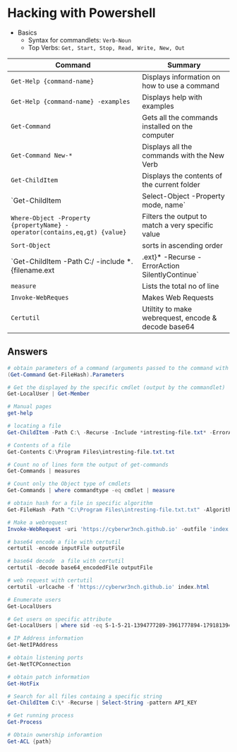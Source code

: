 # Hacking with Powershell

- Basics
  - Syntax for commandlets: `Verb-Noun`
  - Top Verbs: `Get, Start, Stop, Read, Write, New, Out`

| Command | Summary |
|---------|---------|
| `Get-Help {command-name}` | Displays information on how to use a command |
| `Get-Help {command-name} -examples` | Displays help with examples|
| `Get-Command` | Gets all the commands installed on the computer| 
| `Get-Command New-*` | Displays all the commands with the New Verb |
| `Get-ChildItem` | Displays the contents of the current folder |
| `Get-ChildItem | Select-Object -Property mode, name` | Displays just the File permission and name in the current folder |
| `Where-Object -Property {propertyName} -operator(contains,eq,gt) {value}` | Filters the output to match a very specific value |
| `Sort-Object` | sorts in ascending order |
| `Get-ChildItem -Path C:/ -include *.{filename.ext | .ext}* -Recurse -ErrorAction SilentlyContinue` | Locate a file with the filename / extension |
| `measure` | Lists the total no of line | 
| `Invoke-WebReques` | Makes Web Requests | 
| `Certutil` | Utiltity to make webrequest, encode & decode base64 |


## Answers 

```powershell
# obtain parameters of a command (arguments passed to the command with "-{paramName}")
(Get-Command Get-FileHash).Parameters

# Get the displayed by the specific cmdlet (output by the commandlet)
Get-LocalUser | Get-Member

# Manual pages
get-help

# locating a file
Get-ChildItem -Path C:\ -Recurse -Include *intresting-file.txt* -ErrorAction SilentlyContinue

# Contents of a file
Get-Contents C:\Program Files\intresting-file.txt.txt

# Count no of lines form the output of get-commands
Get-Commands | measures

# Count only the Object type of cmdlets
Get-Commands | where commandtype -eq cmdlet | measure

# obtain hash for a file in specific algorithm
Get-FileHash -Path "C:\Program Files\intresting-file.txt.txt" -Algorithm md5

# Make a webrequest
Invoke-WebRequest -uri 'https://cyberwr3nch.github.io' -outfile 'index.html'

# base64 encode a file with certutil 
certutil -encode inputFile outputFile

# base64 decode  a file with certutil
certutil -decode base64_encodedFile outputFile

# web request with certutil
certutil -urlcache -f 'https://cyberwr3nch.github.io' index.html

# Enumerate users
Get-LocalUsers

# Get users on specific attribute
Get-LocalUsers | where sid -eq S-1-5-21-1394777289-3961777894-1791813945-501

# IP Address information
Get-NetIPAddress

# obtain listening ports
Get-NetTCPConnection

# obtain patch information
Get-HotFix

# Search for all files containg a specific string
Get-ChildItem C:\* -Recurse | Select-String -pattern API_KEY

# Get running process
Get-Process

# Obtain ownership inforamtion
Get-ACL {path}
```